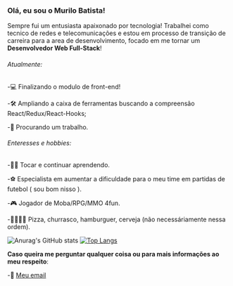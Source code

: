 

### Olá, eu sou o Murilo Batista!


Sempre fui um entusiasta apaixonado por tecnologia! Trabalhei como tecnico de redes e telecomunicações e estou em processo de transição de carreira
para a area de desenvolvimento, focado em me tornar um **Desenvolvedor Web Full-Stack**!




###### Atualmente:

-💻 Finalizando o modulo de front-end!

-🛠 Ampliando a caixa de ferramentas buscando a compreensão React/Redux/React-Hooks;

-💸 Procurando um trabalho.


###### Enteresses e hobbies:
 
-🎼🎸 Tocar e continuar aprendendo.

-⚽ Especialista em aumentar a dificuldade para o meu time em partidas de futebol ( sou bom nisso ).

-🎮 Jogador de Moba/RPG/MMO 4fun.

-🍕🍖🍔🍻 Pizza, churrasco, hamburguer, cerveja (não necessáriamente nessa ordem).

![Anurag's GitHub stats](https://github-readme-stats.vercel.app/api?username=MuriloBatista&show_icons=true&theme=default)
[![Top Langs](https://github-readme-stats.vercel.app/api/top-langs/?username=MuriloBatista&layout=compact)](https://github.com/MuriloBatista)



**Caso queira me perguntar qualquer coisa ou para mais informações ao meu respeito**:

-💬 [Meu email](mailto:mub4si@gmail.com)


